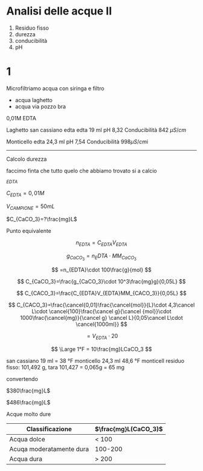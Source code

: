 # Analisi delle acque II
1. Residuo fisso
2. durezza
3. conducibilità
4. pH

# 1
Microfiltriamo acqua con siringa e filtro

* acqua laghetto 
* acqua via pozzo bra

0,01M EDTA



Laghetto san cassiano edta 
edta 19 ml
pH 8,32
Conducibilità 842 $\mu S/cm$ 

Monticello edta 24,3  ml
pH 7,54
Conducibilità 
998$\mu S /cm$i


---

Calcolo durezza

faccimo finta che tutto quelo che abbiamo trovato si a calcio


$_{EDTA}$

$C_{EDTA}=0,01M$

$V_{CAMPIONE}=50mL$

$C_{CaCO_3}=?\frac{mg}L$


Punto equivalente


$$
n_{EDTA}=C_{EDTA}V_{EDTA}
$$


$$
g_{CaCO_3}=n_EDTA\cdot MM_{CaCO_3}
$$


$$
=n_{EDTA}\cdot 100\frac{g}{mol}
$$


$$
C_{CaCO_3}=\frac{g_{CaCO_3}\cdot 10^3\frac{mg}g}{0,05L}
$$

$$
C_{CACO_3}=\frac{C_{EDTA}V_{EDTA}MM_{CACO_3}}{0,05L}
$$

$$
C_{CACO_3}=\frac{\cancel{0,01}\frac{\cancel{mol}}{L}\cdot 4,3\cancel L\cdot \cancel{100}\frac{\cancel g}{\cancel {mol}}\cdot 1000\frac{\cancel{mg}}{\cancel g} \cancel L}{0,05\cancel L\cdot \cancel{1000ml}}
$$

$$
=V_{EDTA}\cdot 20
$$


$$
\Large 1°F = 10\frac{mg}LCaCO_3
$$


san cassiano 19 ml = 38 °F
monticello 24,3 ml  48,6 °F
monticell residuo fisso: 101,492 g, tara 101,427 = 0,065g = 65 mg

convertendo 

$380\frac{mg}L$

$486\frac{mg}L$


Acque molto dure

|Classificazione|$\frac{mg}L(CaCO_3)$|
|---|---|
|Acqua dolce|< 100|
|Acuqa moderatamente dura|100-200|
|Acqua dura|> 200|
<!--stackedit_data:
eyJoaXN0b3J5IjpbMTQxMzYwNjkyOSwtMjAwMjM3MTg3LDE3Nz
QyMTQ3OTMsMTkyMzE3NTgzNywtMTcxNjAyNDAwLDEwMDI4NTQy
MjEsLTEyNTcxMTk0OCwtMTUxMDM3OTk2MiwxMjcxMzY1MDMyLD
E1NTI4MjE5NSwtMTcxODU5Mjc4MSwxNzI2MzA0Nzg4XX0=
-->